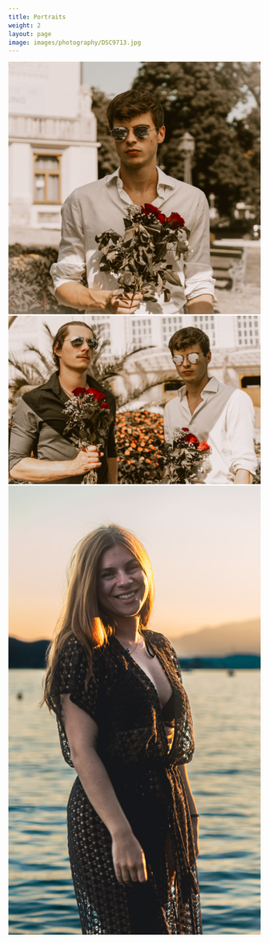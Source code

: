 ```yaml
---
title: Portraits
weight: 2
layout: page
image: images/photography/DSC9713.jpg
---
```


![](/images/photography/DSC9713.jpg)
![](/images/photography/DSC9700.jpg)
![](/images/photography/DSC9418.jpg)
